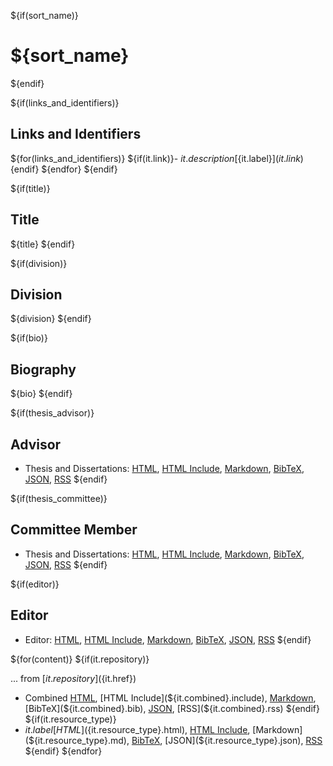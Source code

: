
${if(sort_name)}

# ${sort_name}

${endif}

${if(links_and_identifiers)}
## Links and Identifiers

${for(links_and_identifiers)}
${if(it.link)}- ${it.description} [${it.label}](${it.link})${endif}
${endfor}
${endif}

${if(title)}
## Title

${title}
${endif}

${if(division)}

## Division

${division}
${endif}

${if(bio)}
## Biography

${bio}
${endif}

${if(thesis_advisor)}

## Advisor

- Thesis and Dissertations: [HTML](advisor.html), [HTML Include](advisor.include), [Markdown](advisor.md), [BibTeX](advisor.bib), [JSON](advisor.json), [RSS](advisor.rss)
${endif}

${if(thesis_committee)}

## Committee Member

- Thesis and Dissertations: [HTML](committee.html), [HTML Include](committee.include), [Markdown](committee.md), [BibTeX](committee.bib), [JSON](committee.json), [RSS](committee.rss)
${endif}

${if(editor)}

## Editor

- Editor: [HTML](editor.html), [HTML Include](editor.include), [Markdown](editor.md), [BibTeX](editor.bib), [JSON](editor.json), [RSS](editor.rss)
${endif}


${for(content)}
${if(it.repository)}

... from [${it.repository}](${it.href})

- Combined [HTML](${it.combined}.html), [HTML Include](${it.combined}.include), [Markdown](${it.combined}.md), [BibTeX](${it.combined}.bib), [JSON](${it.combined}.json), [RSS](${it.combined}.rss)
${endif}
${if(it.resource_type)}
- ${it.label} [HTML](${it.resource_type}.html), [HTML Include](${it.resource_type}.include), [Markdown](${it.resource_type}.md), [BibTeX](${it.resource_type}.bib), [JSON](${it.resource_type}.json), [RSS](${it.resource_type}.rss)
${endif}
${endfor}


